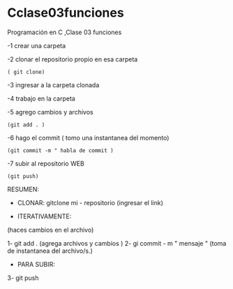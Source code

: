 # Cclase03funciones
Programación en C ,Clase 03  funciones

  -1 crear una carpeta
  
  -2 clonar el repositorio propio en esa carpeta

    ( git clone)
  
  -3 ingresar a la carpeta clonada
  
  -4 trabajo en la carpeta
  
  -5 agrego cambios y archivos 

    (git add . )
  
  -6 hago el commit ( tomo una instantanea del momento)

    (git commit -m " habla de commit )
  
  -7 subir al repositorio WEB
   
    (git push)


RESUMEN:

- CLONAR: gitclone mi - repositorio (ingresar el link)

- ITERATIVAMENTE:

 (haces cambios en el archivo)

 1- git add . (agrega archivos y cambios )
 2- gi commit - m " mensaje " (toma de instantanea del archivo/s.)

- PARA SUBIR:

 3- git push
 


